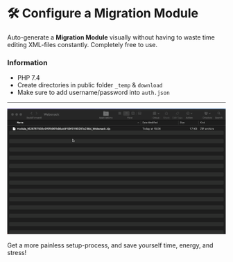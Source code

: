 # 🛠️ Configure a Migration Module

Auto-generate a **Migration Module** visually without having to waste time editing XML-files constantly. Completely free to use.

### Information  
- PHP 7.4 
- Create directories in public folder `_temp` & `download`
- Make sure to add username/password into `auth.json` 

--- 

![](preview.gif)

Get a more painless setup-process, and save yourself time, energy, and stress!